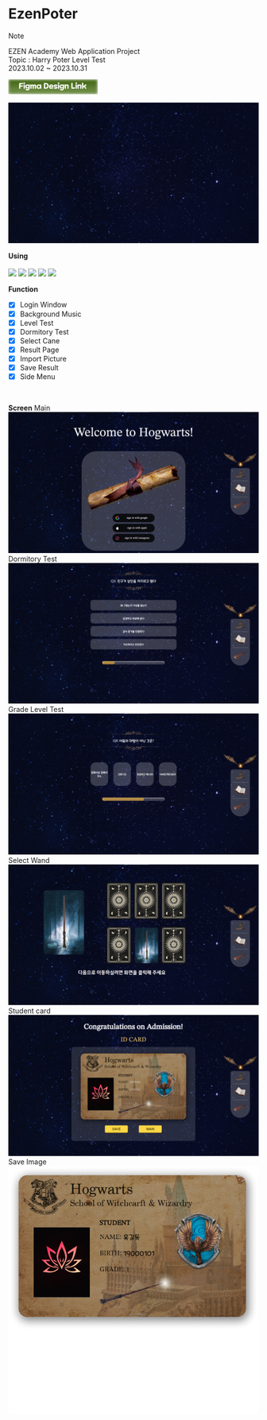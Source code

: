 # EzenPoter
>[!Note]
> EZEN Academy Web Application Project <br>
> Topic : Harry Poter Level Test <br>
> 2023.10.02 ~ 2023.10.31

[![N|Solid](./src/img/figma_link.png)](https://www.figma.com/file/Qabi5cjnytpGv1NdAGJHhy/EZEN-ACADEMY?type=design&node-id=258%3A28&mode=design&t=fNtvtYif6f7HWgXM-1)

![screenshot](./src/img/bg.png)

**Using**
<br><br>
<img src="https://img.shields.io/badge/React-61DAFB?style=for-the-badge&logo=React&logoColor=black">
<img src="https://img.shields.io/badge/css-1572B6?style=for-the-badge&logo=css3&logoColor=white">
<img src="https://img.shields.io/badge/Visual Studio Code-007ACC?style=for-the-badge&logo=Visual Studio Code&logoColor=white">
<img src="https://img.shields.io/badge/git-F05032?style=for-the-badge&logo=git&logoColor=white">
<img src="https://img.shields.io/badge/github-181717?style=for-the-badge&logo=github&logoColor=white">

**Function**

- [x] Login Window
- [x] Background Music
- [x] Level Test
- [x] Dormitory Test
- [x] Select Cane
- [x] Result Page
- [x] Import Picture
- [x] Save Result
- [x] Side Menu

<br>

**Screen**
Main
![screenshot](./src/img/1.png)
Dormitory Test
![screenshot](./src/img/2.png)
Grade Level Test
![screenshot](./src/img/3.png)
Select Wand
![screenshot](./src/img/4.png)
Student card
![screenshot](./src/img/5.png)
Save Image
![screenshot](./src/img/6.png)
